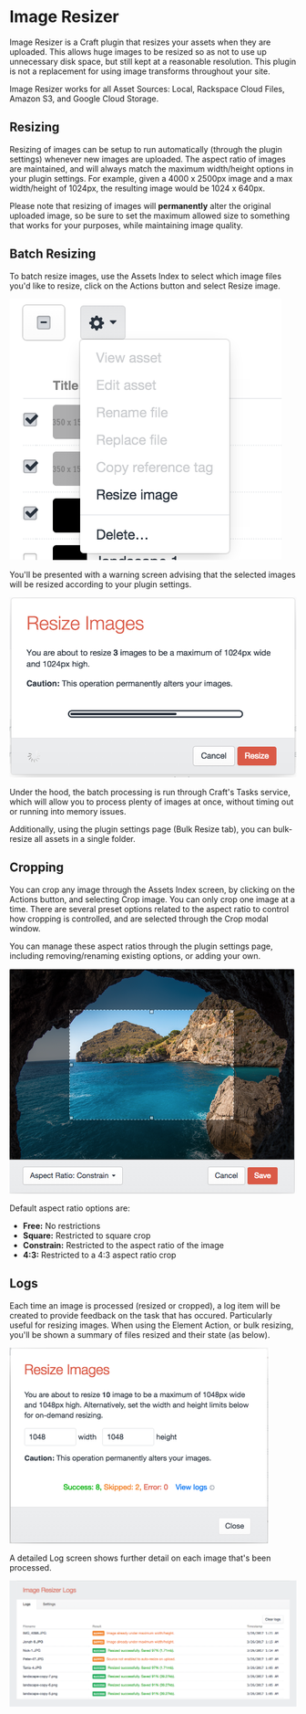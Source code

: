 # Image Resizer

Image Resizer is a Craft plugin that resizes your assets when they are uploaded. This allows huge images to be resized so as not to use up unnecessary disk space, but still kept at a reasonable resolution. This plugin is not a replacement for using image transforms throughout your site.

Image Resizer works for all Asset Sources: Local, Rackspace Cloud Files, Amazon S3, and Google Cloud Storage.

## Resizing

Resizing of images can be setup to run automatically (through the plugin settings) whenever new images are uploaded. The aspect ratio of images are maintained, and will always match the maximum width/height options in your plugin settings. For example, given a 4000 x 2500px image and a max width/height of 1024px, the resulting image would be 1024 x 640px.

Please note that resizing of images will **permanently** alter the original uploaded image, so be sure to set the maximum allowed size to something that works for your purposes, while maintaining image quality.

## Batch Resizing

To batch resize images, use the Assets Index to select which image files you'd like to resize, click on the Actions button and select Resize image.

![](/docs/screenshots/elementactions.png)

You'll be presented with a warning screen advising that the selected images will be resized according to your plugin settings.

![](/docs/screenshots/resizeelementaction.png)

Under the hood, the batch processing is run through Craft's Tasks service, which will allow you to process plenty of images at once, without timing out or running into memory issues.

Additionally, using the plugin settings page (Bulk Resize tab), you can bulk-resize all assets in a single folder.

## Cropping

You can crop any image through the Assets Index screen, by clicking on the Actions button, and selecting Crop image. You can only crop one image at a time. There are several preset options related to the aspect ratio to control how cropping is controlled, and are selected through the Crop modal window.

You can manage these aspect ratios through the plugin settings page, including removing/renaming existing options, or adding your own.

![](/docs/screenshots/cropping.png)

Default aspect ratio options are:

- **Free:** No restrictions
- **Square:** Restricted to square crop
- **Constrain:** Restricted to the aspect ratio of the image
- **4:3:** Restricted to a 4:3 aspect ratio crop

## Logs

Each time an image is processed (resized or cropped), a log item will be created to provide feedback on the task that has occured. Particularly useful for resizing images. When using the Element Action, or bulk resizing, you'll be shown a summary of files resized and their state (as below).

![](/docs/screenshots/resizeelementaction-logs.png)

A detailed Log screen shows further detail on each image that's been processed.

![](/docs/screenshots/logs.png)